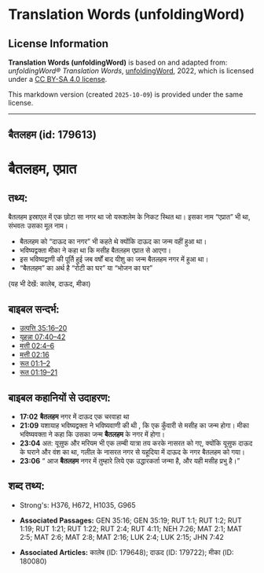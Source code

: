 # Translation Words (unfoldingWord)

## License Information

**Translation Words (unfoldingWord)** is based on and adapted from: _unfoldingWord® Translation Words_, [unfoldingWord](https://unfoldingword.org/utw), 2022, which is licensed under a [CC BY-SA 4.0 license](https://creativecommons.org/licenses/by-sa/4.0/legalcode.en).

This markdown version (created `2025-10-09`) is provided under the same license.



--------------------------------

## बैतलहम (id: 179613)

बैतलहम, एप्रात
==============

तथ्य:
-----

बैतलहम इस्राएल में एक छोटा सा नगर था जो यरूशलेम के निकट स्थित था। इसका नाम “एप्रात” भी था, संभवतः उसका मूल नाम।

* बैतलहम को “दाऊद का नगर” भी कहते थे क्योंकि दाऊद का जन्म वहीं हुआ था।
* भविष्यद्वक्ता मीका ने कहा था कि मसीह बैतलहम एप्रात से आएगा।
* इस भविष्यद्वाणी की पूर्ति हुई जब वर्षों बाद यीशु का जन्म बैतलहम नगर में हुआ था।
* “बैतलहम” का अर्थ है “रोटी का घर” या “भोजन का घर”

(यह भी देखें: कालेब, दाऊद, मीका)

बाइबल सन्दर्भ:
--------------

* [उत्पत्ति 35:16–20](https://ref.ly/Gen35:16-Gen35:20)
* [यूहन्ना 07:40–42](https://ref.ly/John7:40-John7:42)
* [मत्ती 02:4–6](https://ref.ly/Matt2:4-Matt2:6)
* [मत्ती 02:16](https://ref.ly/Matt2:16)
* [रूत 01:1–2](https://ref.ly/Ruth1:1-Ruth1:2)
* [रूत 01:19–21](https://ref.ly/Ruth1:19-Ruth1:21)

बाइबल कहानियों से उदाहरण:
-------------------------

* **17:02** **बैतलहम** नगर में दाऊद एक चरवाहा था
* **21:09** यशायाह भविष्यद्वक्ता ने भविष्यवाणी की थी , कि एक कुँवारी से मसीह का जन्म होगा। मीका भविष्यवक्ता ने कहा कि उसका जन्म **बैतलहम** के नगर में होगा।
* **23:04** अत: यूसुफ और मरियम भी एक लम्बी यात्रा तय करके नासरत को गए, क्योंकि यूसुफ दाऊद के घराने और वंश का था, गलील के नासरत नगर से यहूदिया में दाऊद के नगर बैतलहम को गया।
* **23:06** “ आज **बैतलहम** नगर में तुम्हारे लिये एक उद्धारकर्ता जन्मा है, और यही मसीह प्रभु है।”

शब्द तथ्य:
----------

* Strong's: H376, H672, H1035, G965

* **Associated Passages:** GEN 35:16; GEN 35:19; RUT 1:1; RUT 1:2; RUT 1:19; RUT 1:21; RUT 1:22; RUT 2:4; RUT 4:11; NEH 7:26; MAT 2:1; MAT 2:5; MAT 2:6; MAT 2:8; MAT 2:16; LUK 2:4; LUK 2:15; JHN 7:42
* **Associated Articles:** कालेब (ID: 179648); दाऊद (ID: 179722); मीका (ID: 180080)

